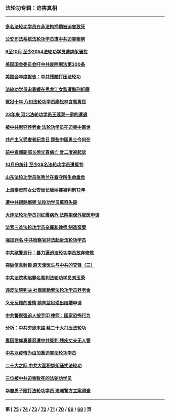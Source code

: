 ### 法轮功专辑：迫害真相
---
#### [多名法轮功学员在非法拘押期被迫害致死](../../pages/nf4379/n13870463.md?11230430) 
#### [公安司法系统法轮功学员遭中共迫害案例](../../pages/nf4379/n13869580.md?11230430) 
#### [9至10月 至少2054法轮功学员遭绑架骚扰](../../pages/nf4379/n13867111.md?11230430) 
#### [美国国会委员会吁中共废除刑法第300条](../../pages/nf4379/n13868121.md?11230430) 
#### [美国会年度报告：中共残酷打压法轮功](../../pages/nf4379/n13867408.md?11230430) 
#### [法轮功学员宋春媛在黑龙江女监遭酷刑折磨](../../pages/nf4379/n13865630.md?11230430) 
#### [冤狱十年 八旬法轮功学员廖松林含冤离世](../../pages/nf4379/n13864239.md?11230430) 
#### [23年来 河北法轮功学员王莲双一家的遭遇](../../pages/nf4379/n13863330.md?11230430) 
#### [被中共剥夺养老金 法轮功学员在迫害中离世](../../pages/nf4379/n13861877.md?11230430) 
#### [共产主义受害者纪念日 那些中国勇士今何在](../../pages/nf4379/n13861994.md?11230430) 
#### [前中宣部副部长徐光春病亡 曾二度被起诉](../../pages/nf4379/n13857638.md?11230430) 
#### [10月份统计 至少28名法轮功学员遭冤判](../../pages/nf4379/n13861128.md?11230430) 
#### [山东法轮功学员张秀兰在看守所生命垂危](../../pages/nf4379/n13860281.md?11230430) 
#### [上海奉贤前女公安局长唐丽娜被判刑12年](../../pages/nf4379/n13859528.md?11230430) 
#### [遭中共跟踪绑架 法轮功学员离奇失踪](../../pages/nf4379/n13856504.md?11230430) 
#### [大连法轮功学员刘红霞病危 法院拒保外就医申请](../../pages/nf4379/n13856678.md?11230430) 
#### [法官刁难法轮功学员亲属和律师 制造冤案](../../pages/nf4379/n13853873.md?11230430) 
#### [强加罪名 中共检察官非法起诉法轮功学员](../../pages/nf4379/n13852456.md?11230430) 
#### [中共狱警恶行：暴力逼迫法轮功学员放弃修炼](../../pages/nf4379/n13851207.md?11230430) 
#### [突破信息封锁 原天津医生与中共的交锋（三）](../../pages/nf4379/n13849718.md?11230430) 
#### [中共法院构陷罪名冤判法轮功学员刘玉荣](../../pages/nf4379/n13850139.md?11230430) 
#### [违反法院判决 社保局勒索法轮功学员养老金](../../pages/nf4379/n13847343.md?11230430) 
#### [义无反顾的爱情 她向监狱递出结婚申请](../../pages/nf4379/n13849716.md?11230430) 
#### [中共警察强迫人按手印 律师：国家恐怖行为](../../pages/nf4379/n13848797.md?11230430) 
#### [分析：中共穷途末路 藉二十大打压法轮功](../../pages/nf4379/n13847577.md?11230430) 
#### [妻因信仰真善忍遭中共冤判 残疾丈夫无人管](../../pages/nf4379/n13844598.md?11230430) 
#### [中共以疫情为由加重迫害法轮功学员](../../pages/nf4379/n13845591.md?11230430) 
#### [二十大之际 中共大面积绑架骚扰法轮功](../../pages/nf4379/n13846381.md?11230430) 
#### [三位被中共迫害致死的法轮功学员](../../pages/nf4379/n13843974.md?11230430) 
#### [华裔男子殴打法轮功学员 澳洲警方立案调查](../../pages/nf4379/n13843606.md?11230430) 

---
#### 第 [ [75](./75.md?11230430) / [74](./74.md?11230430) / [73](./73.md?11230430) / [72](./72.md?11230430) / [71](./71.md?11230430) / [70](./70.md?11230430) / [69](./69.md?11230430) / [68](./68.md?11230430) ] 页
